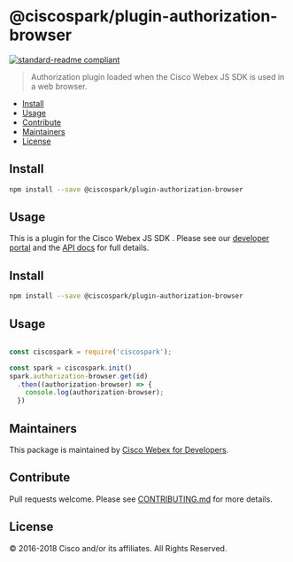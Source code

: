 # @ciscospark/plugin-authorization-browser

[![standard-readme compliant](https://img.shields.io/badge/readme%20style-standard-brightgreen.svg?style=flat-square)](https://github.com/RichardLitt/standard-readme)

> Authorization plugin loaded when the Cisco Webex JS SDK is used in a web browser.

- [Install](#install)
- [Usage](#usage)
- [Contribute](#contribute)
- [Maintainers](#maintainers)
- [License](#license)

## Install

```bash
npm install --save @ciscospark/plugin-authorization-browser
```

## Usage

This is a plugin for the Cisco Webex JS SDK . Please see our [developer portal](https://developer.webex.com/sdks-and-widgets.html) and the [API docs](https://webex.github.io/spark-js-sdk/api/) for full details.

## Install

```bash
npm install --save @ciscospark/plugin-authorization-browser
```

## Usage

```js

const ciscospark = require('ciscospark');

const spark = ciscospark.init()
spark.authorization-browser.get(id)
  .then((authorization-browser) => {
    console.log(authorization-browser);
  })

```

## Maintainers

This package is maintained by [Cisco Webex for Developers](https://developer.webex.com/).

## Contribute

Pull requests welcome. Please see [CONTRIBUTING.md](https://github.com/webex/spark-js-sdk/blob/master/CONTRIBUTING.md) for more details.

## License

© 2016-2018 Cisco and/or its affiliates. All Rights Reserved.
